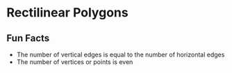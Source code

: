 # Rectilinear Polygons

## Fun Facts
- The number of vertical edges is equal to the number of horizontal edges
- The number of vertices or points is even
